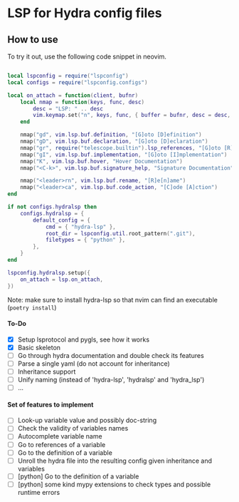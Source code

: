# LSP for Hydra config files

## How to use

To try it out, use the following code snippet in neovim.

```lua

local lspconfig = require("lspconfig")
local configs = require("lspconfig.configs")

local on_attach = function(client, bufnr)
    local nmap = function(keys, func, desc)
        desc = "LSP: " .. desc
        vim.keymap.set("n", keys, func, { buffer = bufnr, desc = desc, noremap = true })
    end

    nmap("gd", vim.lsp.buf.definition, "[G]oto [D]efinition")
    nmap("gD", vim.lsp.buf.declaration, "[G]oto [D]eclaration")
    nmap("gr", require("telescope.builtin").lsp_references, "[G]oto [R]eferences")
    nmap("gI", vim.lsp.buf.implementation, "[G]oto [I]mplementation")
    nmap("K", vim.lsp.buf.hover, "Hover Documentation")
    nmap("<C-k>", vim.lsp.buf.signature_help, "Signature Documentation")

    nmap("<leader>rn", vim.lsp.buf.rename, "[R]e[n]ame")
    nmap("<leader>ca", vim.lsp.buf.code_action, "[C]ode [A]ction")
end

if not configs.hydralsp then
    configs.hydralsp = {
        default_config = {
            cmd = { "hydra-lsp" },
            root_dir = lspconfig.util.root_pattern(".git"),
            filetypes = { "python" },
        },
    }
end

lspconfig.hydralsp.setup({
    on_attach = lsp.on_attach,
})

```

Note: make sure to install hydra-lsp so that nvim can find an executable (`poetry install`)

#### To-Do

- [x] Setup lsprotocol and pygls, see how it works
- [x] Basic skeleton
- [ ] Go through hydra documentation and double check its features
- [ ] Parse a single yaml (do not account for inheritance)
- [ ] Inheritance support
- [ ] Unify naming (instead of 'hydra-lsp', 'hydralsp' and 'hydra_lsp')
- [ ] ...

#### Set of features to implement

- [ ] Look-up variable value and possibly doc-string
- [ ] Check the validity of variables names
- [ ] Autocomplete variable name
- [ ] Go to references of a variable
- [ ] Go to the definition of a variable
- [ ] Unroll the hydra file into the resulting config given inheritance and variables
- [ ] [python] Go to the definition of a variable
- [ ] [python] some kind mypy extensions to check types and possible runtime errors
